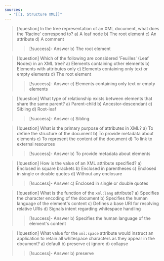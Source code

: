 ```yaml
---
sources:
  - "[[1. Structure XML]]"
---
```

> [!question] In the tree representation of an XML document, what does the 'Racine' correspond to?
> a) A leaf node
> b) The root element
> c) An attribute
> d) A comment
>> [!success]- Answer
>> b) The root element

> [!question] Which of the following are considered 'Feuilles' (Leaf Nodes) in an XML tree?
> a) Elements containing other elements
> b) Elements with attributes only
> c) Elements containing only text or empty elements
> d) The root element
>> [!success]- Answer
>> c) Elements containing only text or empty elements

> [!question] What type of relationship exists between elements that share the same parent?
> a) Parent-child
> b) Ancestor-descendant
> c) Sibling
> d) Root-leaf
>> [!success]- Answer
>> c) Sibling

> [!question] What is the primary purpose of attributes in XML?
> a) To define the structure of the document
> b) To provide metadata about elements
> c) To represent the content of the document
> d) To link to external resources
>> [!success]- Answer
>> b) To provide metadata about elements

> [!question] How is the value of an XML attribute specified?
> a) Enclosed in square brackets
> b) Enclosed in parentheses
> c) Enclosed in single or double quotes
> d) Without any enclosure
>> [!success]- Answer
>> c) Enclosed in single or double quotes

> [!question] What is the function of the `xml:lang` attribute?
> a) Specifies the character encoding of the document
> b) Specifies the human language of the element's content
> c) Defines a base URI for resolving relative URIs
> d) Signals intent regarding whitespace handling
>> [!success]- Answer
>> b) Specifies the human language of the element's content

> [!question] What value for the `xml:space` attribute would instruct an application to retain all whitespace characters as they appear in the document?
> a) default
> b) preserve
> c) ignore
> d) collapse
>> [!success]- Answer
>> b) preserve


